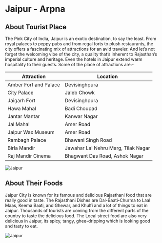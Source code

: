 # Jaipur - Arpna

## About Tourist Place 
The Pink City of India, Jaipur is an exotic destination, to say the least. From royal palaces to peppy pubs and from regal forts to plush restaurants, the city offers a fascinating mix of attractions for an avid traveler. And let’s not forget the welcoming vibe of the city, a quality that’s inherent to Rajasthan’s imperial culture and heritage. Even the hotels in Jaipur extend warm hospitality to their guests. Some of the place of attractions are:-

| Attraction | Location|
| ----- | ----- |
| Amber Fort and Palace | Devisinghpura|
| City Palace | Jaleb Chowk  |
| Jaigarh Fort | Devisinghpura |
| Hawa Mahal | Badi Choupad |
| Jantar Mantar | Kanwar Nagar |
| Jal Mahal | Amer Road |
| Jaipur Wax Museum | Amer Road |
| Rambagh Palace | Bhawani Singh Road |
| Birla Mandir | Jawahar Lal Nehru Marg, Tilak Nagar |
| Raj Mandir Cinema | Bhagwant Das Road, Ashok Nagar |

<img align="center" src="https://www.fabhotels.com/blog/wp-content/uploads/2019/03/Galtaji-Temple.jpg" alt="Jaipur"/>

## About Their Foods
Jaipur City is known for its famous and delicious Rajasthani food that are really good in taste. The Rajasthani Dishes are Dal-Baati-Churma to Laal Maas, Keema Baati, and Ghewar, and Khulfi and a lot of things to eat in Jaipur. Thousands of tourists are coming from the different parts of the country to taste the delicious food. The Local street food are also very delicious in Jaipur, its spicy, tangy, ghee-dripping which is looking good and tasty to eat.

<img align="center" src="https://www.owic.in/blog/wp-content/uploads/2020/09/Top-5-Foods-in-Jaipur.jpg" alt="Jaipur"/>

